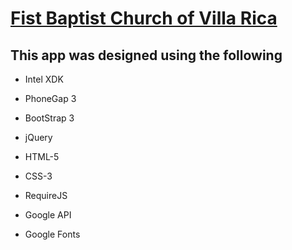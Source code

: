 # [Fist Baptist Church of Villa Rica](www.fbcvr.com)
#####
## This app was designed using the following

* Intel XDK

* PhoneGap 3
* BootStrap 3
* jQuery
* HTML-5
* CSS-3
* RequireJS

* Google API
* Google Fonts

